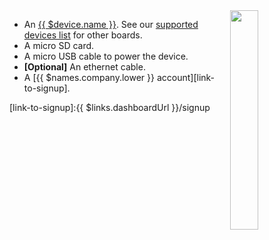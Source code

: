 <img style="float: right;padding-left: 10px;" src="/img/{{ $device.id }}/{{ $device.id }}.jpg" width="30%">

* An [{{ $device.name }}](https://www.asus.com/networking-iot-servers/aiot-industrial-solutions/tinker-series/tinker-board/). See our [supported devices list][supportedDevicesList] for other boards.
* A micro SD card.
* A micro USB cable to power the device.
* **[Optional]** An ethernet cable.
* A [{{ $names.company.lower }} account][link-to-signup].

[supportedDevicesList]:/reference/hardware/devices/
[link-to-signup]:{{ $links.dashboardUrl }}/signup
